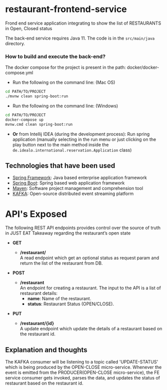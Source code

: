 # restaurant-frontend-service
Frond end service application integrating to show the list of RESTAURANTS in Open, Closed status

The back-end service requires Java 11. The code is in the ``src/main/java`` directory.

### How to build and execute the back-end?

The docker compose for the project is present in the path:
docker/docker-compose.yml

- Run the following on the command line: (Mac OS)
```bash
cd PATH/TO/PROJECT
./mvnw clean spring-boot:run

```
- Run the following on the command line: (Windows)
```bash
cd PATH/TO/PROJECT
docker-compose up
mvnw.cmd clean spring-boot:run
```
- __Or__ from Intellij IDEA (during the development process): Run spring application (manually selecting in the run menu or just clicking on the play button next to the main method inside the ``de.idealo.international.reservation.Application`` class)

## Technologies that have been used

- [Spring Framework](https://spring.io/projects/spring-framework): Java based enterprise application framework
- [Spring Boot](https://spring.io/projects/spring-boot): Spring based web application framework
- [Maven](https://maven.apache.org/): Software project management and comprehension tool
- [KAFKA](https://kafka.apache.org/): Open-source distributed event streaming platform

# API's Exposed
The following REST API endpoints provides control over the source of truth in JUST EAT Takeaway regarding the restaurant’s open state

- __GET__

    - __/restaurant/__  
      A read endpoint which get an optional status as request param and return the list of the restaurant from DB.

- __POST__

    - __/restaurant__  
      An endpoint for creating a restaurant.
      The input to the API is a list of restaurant details:
        - __name__: Name of the restaurant.
        - __status__: Restaurant Status (OPEN/CLOSE).

- __PUT__

    - __/restaurant/{id}__  
      A update endpoint which update the details of a restaurant based on the restaurant id.
    
## Explanation and thoughts
The KAFKA consumer will be listening to a topic called 'UPDATE-STATUS' which is being produced by the OPEN-CLOSE micro-service.
Whenever the event is emitted from the PRODUCER(OPEN-CLOSE micro-service), the FE service consumer gets invoked, parses the data, and updates the status of restaurant based on the restaurant id.